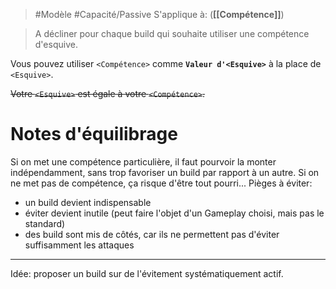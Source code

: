 
> #Modèle #Capacité/Passive 
> S'applique à: (**[[Compétence]]**)

> A décliner pour chaque build qui souhaite utiliser une compétence d'esquive.

Vous pouvez utiliser `<Compétence>` comme **`Valeur d'<Esquive>`** à la place de `<Esquive>`.

~~Votre `<Esquive>` est égale à votre `<Compétence>`.~~

# Notes d'équilibrage

Si on met une compétence particulière, il faut pourvoir la monter indépendamment, sans trop favoriser un build par rapport à un autre. 
Si on ne met pas de compétence, ça risque d'être tout pourri...
Pièges à éviter:
- un build devient indispensable
- éviter devient inutile (peut faire l'objet d'un Gameplay choisi, mais pas le standard)
- des build sont mis de côtés, car ils ne permettent pas d'éviter suffisamment les attaques

---
Idée: proposer un build sur de l'évitement systématiquement actif.